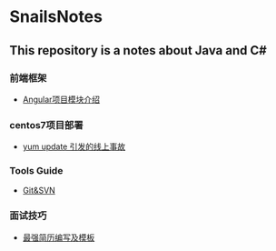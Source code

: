 # SnailsNotes
## This repository is a notes about Java and C#

### 前端框架

* [Angular项目模块介绍](https://github.com/SnailsRocket/SnailsNotes/blob/master/docs/AVERFramework/Angular/Angular项目模块介绍.md)



### centos7项目部署 

* [yum update 引发的线上事故](https://editor.csdn.net/md/?articleId=108058509)



### Tools Guide

* [Git&SVN](https://github.com/SnailsRocket/SnailsNotes/blob/master/docs/tool/GIT%26SVN.md)



### 面试技巧

* [最强简历编写及模板](https://editor.csdn.net/md/?articleId=103811416)